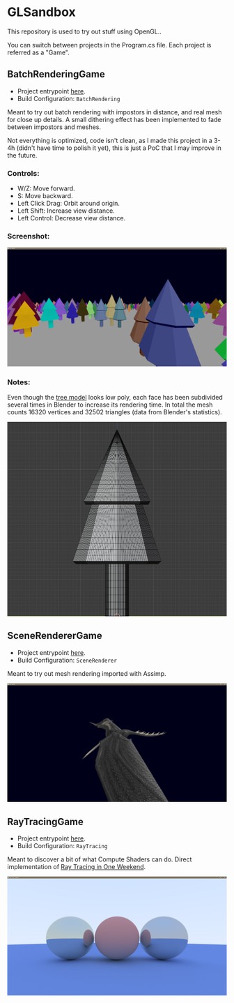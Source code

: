 # GLSandbox

This repository is used to try out stuff using OpenGL..

You can switch between projects in the Program.cs file. Each project is referred as a "Game".

## BatchRenderingGame

- Project entrypoint [here](./OpenTKTesting/Game/BatchRenderingGame.cs).
- Build Configuration: `BatchRendering`

Meant to try out batch rendering with impostors in distance, and real mesh for close up details. A small dithering effect has been implemented to fade between impostors and meshes. 

Not everything is optimized, code isn't clean, as I made this project in a 3-4h (didn't have time to polish it yet), this is just a PoC that I may improve in the future.

### Controls:
- W/Z: Move forward.
- S: Move backward.
- Left Click Drag: Orbit around origin.
- Left Shift: Increase view distance.
- Left Control: Decrease view distance.

### Screenshot:

![BatchRenderingGame image](./doc/BatchRenderingGame.png)

### Notes:

Even though the [tree model](./OpenTKTesting/Assets/tree2.gltf) looks low poly, each face has been subdivided several times in Blender to increase its rendering time. In total the mesh counts 16320 vertices and 32502 triangles (data from Blender's statistics).

![Mesh in Blender](./doc/BatchRenderingTreeModel.png)


## SceneRendererGame

- Project entrypoint [here](./OpenTKTesting/Game/SceneRendererGame.cs).
- Build Configuration: `SceneRenderer`

Meant to try out mesh rendering imported with Assimp. 

![SceneRenderer Image](./doc/SceneRenderingGame.png)

## RayTracingGame

- Project entrypoint [here](./OpenTKTesting/Game/RayTracingGame.cs).
- Build Configuration: `RayTracing`

Meant to discover a bit of what Compute Shaders can do. Direct implementation of [Ray Tracing in One Weekend](https://raytracing.github.io/).

![RayTracing Image](./doc/RayTracingGame.png)